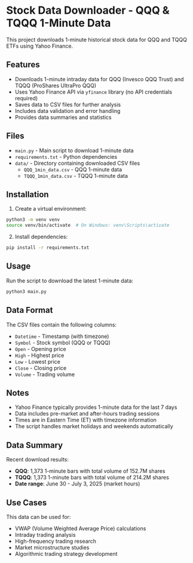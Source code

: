 # Stock Data Downloader - QQQ & TQQQ 1-Minute Data

This project downloads 1-minute historical stock data for QQQ and TQQQ ETFs using Yahoo Finance.

## Features

- Downloads 1-minute intraday data for QQQ (Invesco QQQ Trust) and TQQQ (ProShares UltraPro QQQ)
- Uses Yahoo Finance API via `yfinance` library (no API credentials required)
- Saves data to CSV files for further analysis
- Includes data validation and error handling
- Provides data summaries and statistics

## Files

- `main.py` - Main script to download 1-minute data
- `requirements.txt` - Python dependencies
- `data/` - Directory containing downloaded CSV files
  - `QQQ_1min_data.csv` - QQQ 1-minute data
  - `TQQQ_1min_data.csv` - TQQQ 1-minute data

## Installation

1. Create a virtual environment:
```bash
python3 -m venv venv
source venv/bin/activate  # On Windows: venv\Scripts\activate
```

2. Install dependencies:
```bash
pip install -r requirements.txt
```

## Usage

Run the script to download the latest 1-minute data:
```bash
python3 main.py
```

## Data Format

The CSV files contain the following columns:
- `Datetime` - Timestamp (with timezone)
- `Symbol` - Stock symbol (QQQ or TQQQ)
- `Open` - Opening price
- `High` - Highest price
- `Low` - Lowest price
- `Close` - Closing price
- `Volume` - Trading volume

## Notes

- Yahoo Finance typically provides 1-minute data for the last 7 days
- Data includes pre-market and after-hours trading sessions
- Times are in Eastern Time (ET) with timezone information
- The script handles market holidays and weekends automatically

## Data Summary

Recent download results:
- **QQQ**: 1,373 1-minute bars with total volume of 152.7M shares
- **TQQQ**: 1,373 1-minute bars with total volume of 214.2M shares
- **Date range**: June 30 - July 3, 2025 (market hours)

## Use Cases

This data can be used for:
- VWAP (Volume Weighted Average Price) calculations
- Intraday trading analysis
- High-frequency trading research
- Market microstructure studies
- Algorithmic trading strategy development